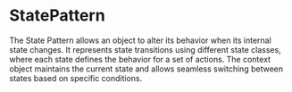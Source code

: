 # StatePattern
The State Pattern allows an object to alter its behavior when its internal state changes. It represents state transitions using different state classes, where each state defines the behavior for a set of actions. The context object maintains the current state and allows seamless switching between states based on specific conditions.
